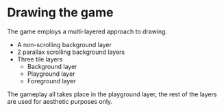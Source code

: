 # Drawing the game

The game employs a multi-layered approach to drawing.

*	A non-scrolling background layer
*	2 parallax scrolling background layers
*	Three tile layers
	*	Background layer
	*	Playground layer
	*	Foreground layer
	
The gameplay all takes place in the playground layer, the rest of the layers are used for aesthetic purposes only.
